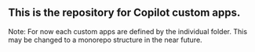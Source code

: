 ## This is the repository for Copilot custom apps. 

Note: For now each custom apps are defined by the individual folder. This may be changed to a monorepo structure in the near future.
